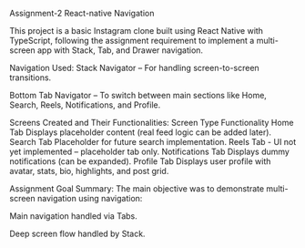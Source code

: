 Assignment-2 React-native Navigation

This project is a basic Instagram clone built using React Native with TypeScript, following the assignment requirement to implement a multi-screen app with Stack, Tab, and Drawer navigation.

Navigation Used:
Stack Navigator – For handling screen-to-screen transitions.

Bottom Tab Navigator – To switch between main sections like Home, Search, Reels, Notifications, and Profile.


Screens Created and Their Functionalities:
Screen	Type	Functionality
Home	Tab	Displays placeholder content (real feed logic can be added later).
Search	Tab	Placeholder for future search implementation.
Reels	Tab	- UI not yet implemented – placeholder tab only.
Notifications	Tab	Displays dummy notifications (can be expanded).
Profile	Tab	Displays user profile with avatar, stats, bio, highlights, and post grid.

Assignment Goal Summary:
The main objective was to demonstrate multi-screen navigation using navigation:

Main navigation handled via Tabs.

Deep screen flow handled by Stack.
